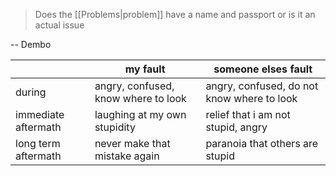 >  Does the [[Problems|problem]] have a name and passport or is it an actual issue

-- Dembo

|  | my fault | someone elses fault |
| ---- | ---- | ---- |
| during | angry, confused, know where to look | angry, confused, do not know where to look |
| immediate aftermath | laughing at my own stupidity | relief that i am not stupid, angry |
| long term aftermath | never make that mistake again | paranoia that others are stupid |
